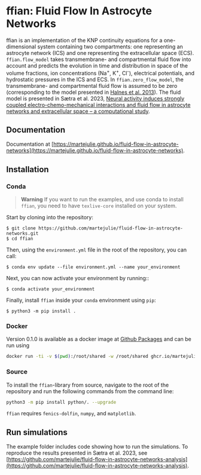 # ffian: Fluid Flow In Astrocyte Networks

ffian is an implementation of the KNP continuity equations for a 
one-dimensional system containing two compartments: 
one representing an astrocyte network (ICS) and one representing the
extracellular space (ECS). `ffian.flow_model` takes transmembrane- and
compartmental fluid flow into account and predicts the evolution in time
and distribution in space of the volume fractions, 
ion concentrations (Na<sup>+</sup>, K<sup>+</sup>, Cl<sup>-</sup>), 
electrical potentials, and hydrostatic
pressures in the ICS and ECS. In `ffian.zero_flow_model`, 
the transmembrane- and compartmental fluid flow is assumed to be zero 
(corresponding to the model presented in 
[Halnes et al. 2013](https://journals.plos.org/ploscompbiol/article?id=10.1371/journal.pcbi.1003386)).
The fluid model is presented in Sætra et al. 2023, [Neural activity induces strongly coupled electro-chemo-mechanical interactions and fluid flow in astrocyte networks and extracellular space – a computational study](https://doi.org/10.1101/2023.03.06.531247).

## Documentation

Documentation at [https://martejulie.github.io/fluid-flow-in-astrocyte-networks](https://martejulie.github.io/fluid-flow-in-astrocyte-networks).

## Installation

### Conda

> **Warning**
> If you want to run the examples, and use conda to install `ffian`, you need to have `texlive-core` installed on your system.

Start by cloning into the repository:

``` console
$ git clone https://github.com/martejulie/fluid-flow-in-astrocyte-networks.git
$ cd ffian
```

Then, using the ``environment.yml`` file in the root of the repository, you can call:



``` console
$ conda env update --file environment.yml --name your_environment
```

Next, you can now activate your environment by running::

``` console
$ conda activate your_environment
```

Finally, install `ffian` inside your `conda` environment using `pip`: 

``` console
$ python3 -m pip install .
```

### Docker

Version 0.1.0 is available as a docker image at 
[Github Packages](https://github.com/martejulie/fluid-flow-in-astrocyte-networks/pkgs/container/fluid-flow-in-astrocyte-networks)
and can be run using

```bash
docker run -ti -v $(pwd):/root/shared -w /root/shared ghcr.io/martejulie/fluid-flow-in-astrocyte-networks:v0.1.0
```

### Source

To install the `ffian`-library from source, navigate to the root of the repository and
run the following commands from the command line:
```bash
python3 -m pip install python/. --upgrade
```

`ffian` requires `fenics-dolfin`, `numpy`, and `matplotlib`.

## Run simulations

The example folder includes code showing how to run the simulations. 
To reproduce the results presented in Sætra et al. 2023, see
[https://github.com/martejulie/fluid-flow-in-astrocyte-networks-analysis](https://github.com/martejulie/fluid-flow-in-astrocyte-networks-analysis).
